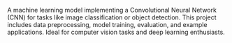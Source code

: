 A machine learning model implementing a Convolutional Neural Network (CNN) for tasks like image classification or object detection. This project includes data preprocessing, model training, evaluation, and example applications. Ideal for computer vision tasks and deep learning enthusiasts.
